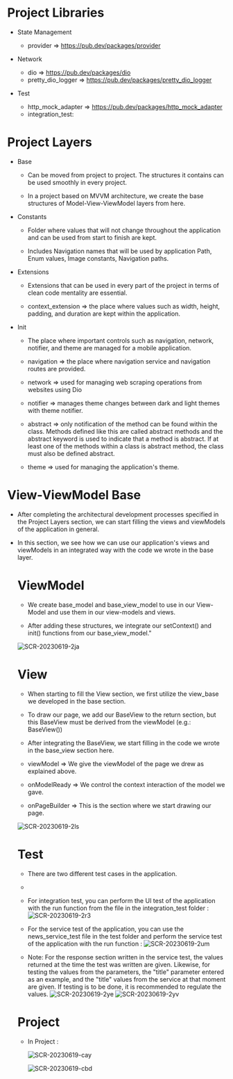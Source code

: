 # Project Libraries
- State Management

  - provider => https://pub.dev/packages/provider
  
- Network 
  - dio => https://pub.dev/packages/dio
  - pretty_dio_logger => https://pub.dev/packages/pretty_dio_logger
  
- Test
  - http_mock_adapter => https://pub.dev/packages/http_mock_adapter
  - integration_test:

# Project Layers
- Base 
  - Can be moved from project to project. The structures it contains can be used smoothly in every project.
  
  - In a project based on MVVM architecture, we create the base structures of Model-View-ViewModel layers from here.
 
- Constants 
  - Folder where values that will not change throughout the application and can be used from start to finish are kept.
  
  - Includes Navigation names that will be used by application Path, Enum values, Image constants, Navigation paths.
  
- Extensions
  - Extensions that can be used in every part of the project in terms of clean code mentality are essential.

  - context_extension => the place where values such as width, height, padding, and duration are kept within the application.
  
- Init
  - The place where important controls such as  navigation, network, notifier, and theme are managed for a mobile application.
  
  - navigation => the place where navigation service and navigation routes are provided.
  
  - network => used for managing web scraping operations from websites using Dio
  
  - notifier =>  manages theme changes between dark and light themes with theme notifier.
    
  - abstract =>  only notification of the method can be found within the class. Methods defined like this are called abstract methods and the abstract keyword is used to indicate that a method is abstract. If at least one of the methods within a class is abstract method, the class must also be defined abstract.
  
  - theme => used for managing the application's theme.
  
# View-ViewModel Base  
- After completing the architectural development processes specified in the Project Layers section, we can start filling the views and viewModels of the application in general.
- In this section, we see how we can use our application's views and viewModels in an integrated way with the code we wrote in the base layer.
  
   # ViewModel
     - We create base_model and base_view_model to use in our View-Model and use them in our view-models and views.
     
     - After adding these structures, we integrate our setContext() and init() functions from our base_view_model."
     
    ![SCR-20230619-2ja](https://github.com/alisekerr/nytimes_news_project/assets/77177463/b1b80ebd-5e69-4e77-95b4-56a6b4085d98)


   # View
     - When starting to fill the View section, we first utilize the view_base we developed in the base section.
     - To draw our page, we add our BaseView to the return section, but this BaseView must be derived from the viewModel (e.g.: BaseView<LoginViewModel>())
     - After integrating the BaseView, we start filling in the code we wrote in the base_view section here.
 
     - viewModel => We give the viewModel of the page we drew as explained above.
     - onModelReady => We control the context interaction of the model we gave.
     - onPageBuilder => This is the section where we start drawing our page.
  
  ![SCR-20230619-2ls](https://github.com/alisekerr/nytimes_news_project/assets/77177463/774c01ea-093a-4c37-9be3-7f6902f19eb3)
  
  # Test
    - There are two different test cases in the application.
    - 
    - For integration test, you can perform the UI test of the application with the run function from the file in the integration_test folder :
      ![SCR-20230619-2r3](https://github.com/alisekerr/nytimes_news_project/assets/77177463/53ae891b-38d6-4b3f-b5ae-a9826daec20c)
      
    - For the service test of the application, you can use the news_service_test file in the test folder and perform the service test of the application with the run function :
      ![SCR-20230619-2um](https://github.com/alisekerr/nytimes_news_project/assets/77177463/30161d9d-040d-487b-9aaa-91c4b76b4c36)
      
    - Note: For the response section written in the service test, the values ​​returned at the time the test was written are given. Likewise, for testing the values ​​from the parameters, the "title" parameter entered as an example, and the "title" values ​​from the service at that moment are given. If testing is to be done, it is recommended to regulate the values.
      ![SCR-20230619-2ye](https://github.com/alisekerr/nytimes_news_project/assets/77177463/2f140644-a077-44e9-b189-400e0010e6fd)
      ![SCR-20230619-2yv](https://github.com/alisekerr/nytimes_news_project/assets/77177463/f11f9f4e-660d-4e62-8bda-3490f82d480a)

  # Project

    - In Project :

      ![SCR-20230619-cay](https://github.com/alisekerr/nytimes_news_project/assets/77177463/ce129574-d1a5-463a-9216-77bd35457a51)
  
      ![SCR-20230619-cbd](https://github.com/alisekerr/nytimes_news_project/assets/77177463/84ed58c7-0cef-4019-860e-01e7c64effb7)



